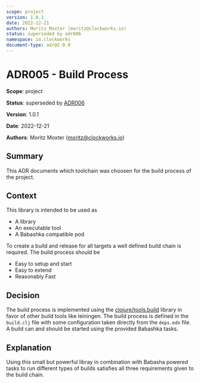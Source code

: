 ```yaml
---
scope: project
version: 1.0.1
date: 2022-12-21
authors: Moritz Moxter (moritz@clockworks.io)
status: superseded by adr006
namespace: io.clockworks
document-type: adr@2.0.0
---
```

# ADR005 - Build Process

**Scope**: project

**Status**: superseded by [ADR006](./adr006-instaparse_bb_pod.md)

**Version**: 1.0.1

**Date**: 2022-12-21

**Authors**: Moritz Moxter (moritz@clockworks.io)

## Summary

This ADR documents which toolchain was choosen for the build process of the project.

## Context

This library is intended to be used as 

- A library 
- An executable tool 
- A Babashka compatible pod

To create a build and release for all targets a well defined build chain is required. The build process should be 

- Easy to setup and start
- Easy to extend
- Reasonably Fast

## Decision

The build process is implemented using the [clojure/tools.build](https://github.com/clojure/tools.build) library in favor of other build tools like leiningen. The build process is defined in the `build.clj` file with some configuration taken directly from the `deps.edn` file. A build can and should be started using the provided Babashka tasks.

## Explanation

Using this small but powerful libray in combination with Babasha powered tasks to run different types of builds satisfies all three requirements given to the build chain.